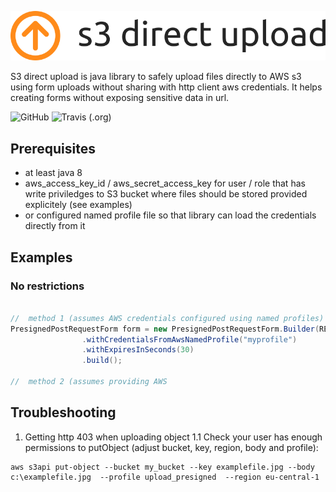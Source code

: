 <p align="center"> 
<img src="https://raw.githubusercontent.com/jszczepankiewicz/s3-direct-upload/master/docs/s3-direct-upload-logo.png" alt="Logo" width="600"/>
</p>
S3 direct upload is java library to safely upload files directly to AWS s3 using form uploads without sharing with http client aws credentials. It helps creating forms without exposing sensitive data in url.

![GitHub](https://img.shields.io/github/license/jszczepankiewicz/s3-direct-upload?label=business%20friendly%20license&style=for-the-badge)
![Travis (.org)](https://img.shields.io/travis/jszczepankiewicz/s3-direct-upload?label=travis%20ci%20build&style=for-the-badge)

## Prerequisites
- at least java 8
- aws_access_key_id / aws_secret_access_key for user / role that has write priviledges to S3 bucket where files should be stored provided explicitely (see examples)
- or configured named profile file so that library can load the credentials directly from it

## Examples
### No restrictions
```java

//	method 1 (assumes AWS credentials configured using named profiles)
PresignedPostRequestForm form = new PresignedPostRequestForm.Builder(REGION,BUCKET, "sample2.jpg")
                .withCredentialsFromAwsNamedProfile("myprofile")
                .withExpiresInSeconds(30)
                .build();
				
//	method 2 (assumes providing AWS				
```
## Troubleshooting
1. Getting http 403 when uploading object
1.1 Check your user has enough permissions to putObject (adjust bucket, key, region, body and profile):
```
aws s3api put-object --bucket my_bucket --key examplefile.jpg --body c:\examplefile.jpg  --profile upload_presigned  --region eu-central-1
```